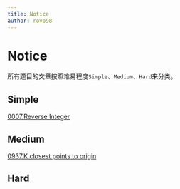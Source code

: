 ```yaml
---
title: Notice
author: rovo98
---
```


# Notice

所有题目的文章按照难易程度``Simple``、``Medium``、``Hard``来分类。

## Simple

[0007.Reverse Integer](/Simple/0007.Reverse-Integer.html)

## Medium

[0937.K closest points to origin](/Medium/0937.K-Closest-Points-To-Origin.html)

## Hard

